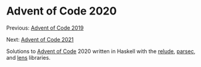 # Advent of Code 2020

Previous: [Advent of Code 2019](https://github.com/9999years/adventofcode2019)

Next: [Advent of Code 2021](https://github.com/9999years/adventofcode2021)

Solutions to [Advent of Code](https://adventofcode.com/) 2020 written in Haskell
with the [relude](https://hackage.haskell.org/package/relude),
[parsec](https://hackage.haskell.org/package/parsec), and
[lens](https://hackage.haskell.org/package/lens) libraries.

